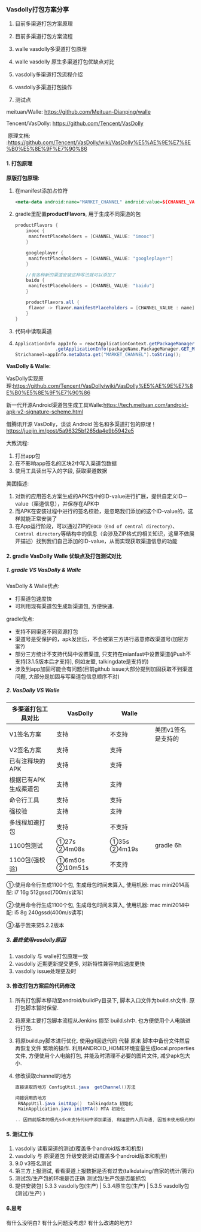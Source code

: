 ### Vasdolly打包方案分享

1. 目前多渠道打包方案原理

2. 目前多渠道打包方案流程

3. walle vasdolly多渠道打包原理

4. walle vasdolly 原生多渠道打包优缺点对比

5. vasdolly多渠道打包流程介绍

6. vasdolly多渠道打包操作

7. 测试点

   

meituan/Walle: https://github.com/Meituan-Dianping/walle



Tencent/VasDolly: https://github.com/Tencent/VasDolly

​	原理文档: :https://github.com/Tencent/VasDolly/wiki/VasDolly%E5%AE%9E%E7%8E%B0%E5%8E%9F%E7%90%86



#### 1. 打包原理

**原版打包原理:**

1. 在manifest添加占位符

   ```xml
   <meta-data android:name="MARKET_CHANNEL" android:value=${CHANNEL_VALUE} />
   ```

2. gradle里配置**productFlavors**, 用于生成不同渠道的包

   ```java
   productFlavors {
       imooc {
       	manifestPlaceholders = [CHANNEL_VALUE: "imooc"]
       }
   
       googleplayer {
       	manifestPlaceholders = [CHANNEL_VALUE: "googleplayer"]
       }
   
       //有各种新的渠道安装这种写法就可以添加了
       baidu {
       	manifestPlaceholders = [CHANNEL_VALUE: "baidu"]
       }
   
       productFlavors.all {
       	flavor -> flavor.manifestPlaceholders = [CHANNEL_VALUE : name]
       }
   }
   ```

3. 代码中读取渠道

4. ```java
   ApplicationInfo appInfo = reactApplicationContext.getPackageManager()
                  .getApplicationInfo(packageName,PackageManager.GET_META_DATA);
   Strichannel=appInfo.metaData.get("MARKET_CHANNEL").toString();
   ```

**VasDolly & Walle:**

VasDolly实现原理:https://github.com/Tencent/VasDolly/wiki/VasDolly%E5%AE%9E%E7%8E%B0%E5%8E%9F%E7%90%86

新一代开源Android渠道包生成工具Walle:https://tech.meituan.com/android-apk-v2-signature-scheme.html

借腾讯开源 VasDolly，谈谈 Android 签名和多渠道打包的原理！https://juejin.im/post/5a96325bf265da4e9b5942e5

大致流程:

1. 打出app包
2. 在不影响app签名的区块2中写入渠道包数据
3. 使用工具读出写入的字段, 获取渠道数据

美团描述:

1. 对新的应用签名方案生成的APK包中的ID-value进行扩展，提供自定义ID－value（渠道信息），并保存在APK中
2. 而APK在安装过程中进行的签名校验，是忽略我们添加的这个ID-value的，这样就能正常安装了
3. 在App运行阶段，可以通过ZIP的`EOCD（End of central directory）`、`Central directory`等结构中的信息（会涉及ZIP格式的相关知识，这里不做展开描述）找到我们自己添加的ID-value，从而实现获取渠道信息的功能



#### 2. gradle VasDolly Walle  优缺点及打包测试对比

##### 1. gradle   VS    VasDolly & Walle

VasDolly & Walle优点:

- 打渠道包速度快
- 可利用现有渠道包生成新渠道包, 方便快速.

gradle优点:

- 支持不同渠道不同资源打包
- 渠道号是受保护的，apk发出后，不会被第三方进行恶意修改渠道号(加密方案?)
- 部分三方统计不支持代码中设置渠道, 只支持在mianfast中设置渠道(jPush不支持[3.1.5版本后才支持], 例如友盟, talkingdate是支持的)
- 涉及到app加固可能会有问题(目前github issue大部分提到加固获取不到渠道问题, 大部分是加固与写渠道包信息顺序不对)



##### 2. VasDolly    VS    Walle

| 多渠道打包工具对比    | VasDolly        | Walle        |                    |
| --------------------- | --------------- | ------------ | ------------------ |
| V1签名方案            | 支持            | 不支持       | 美团v1签名是支持的 |
| V2签名方案            | 支持            | 支持         |                    |
| 已有注释块的APK       | 支持            | 支持         |                    |
| 根据已有APK生成渠道包 | 支持            | 支持         |                    |
| 命令行工具            | 支持            | 支持         |                    |
| 强校验                | 支持            | 支持         |                    |
| 多线程加速打包        | 支持            | 不支持       |                    |
| 1100包测试            | ①27s  ②4m08s    | ①35s  ②4m19s | gradle 6h          |
| 1100包(强校验)        | ①6m50s  ②10m51s | 不支持       |                    |

①:使用命令行生成1100个包, 生成母包时间未算入, 使用机器: mac mini2014高配: i7 16g 512gssd(700m/s读写)

②:使用命令行生成1100个包, 生成母包时间未算入, 使用机器: mac mini2014中配: i5 8g 240gssd(400m/s读写)

③:基于我来贷5.2.2版本



##### 3. 最终使用vasdolly原因

1. vasdolly 与 walle打包原理一致
2. vasdolly 近期更新提交更多, 对新特性兼容响应速度更快
3. vasdolly issue处理更及时



#### 3. 修改打包方案后的代码修改

1. 所有打包脚本移动至android/buildPy目录下, 脚本入口文件为build.sh文件. 原打包脚本暂时保留.

2. 将原来主要打包脚本流程从Jenkins 挪至 build.sh中. 也方便使用个人电脑进行打包.

3. 将原build.py脚本进行优化. 使用git回退代码 代替 原来 脚本中备份文件然后再恢复文件 繁琐的操作. 利用ANDROID_HOME环境变量生成local.properties文件, 方便使用个人电脑打包, 并能及时清理不必要的图片文件, 减少apk包大小. 

4. 修改读取channel的地方

   ```java
   直接读取的地方 ConfigUtil.java  getChannel()方法
   
   间接调用的地方
   	RNAppUtil.java initApp()  talkingdata 初始化
   	MainApplication.java initMTA() MTA 初始化
   
   .. 因目前版本的极光sdk未支持代码中添加渠道, 和运营的人员沟通, 因暂未使用极光的统计数据, 所以这暂时不往极光上报渠道数据.
   ```



#### 5. 测试工作

1. vasdolly 读取渠道的测试(覆盖多个android版本和机型)
2. vasdolly 与 原渠道包 升级安装测试(覆盖多个android版本和机型)
3. 9.0 v3签名测试
4. 第三方上报测试, 看看渠道上报数据是否有过去(talkdataing/自家的统计/腾讯)
5. 测试包/生产包的环境是否正确  测试包/生产包是否能抓包
6. 提供安装包(  5.3.3 vasdolly包(生产)  | 5.3.4原生包(生产)  |  5.3.5 vasdolly包(测试/生产)  )



#### 6.思考

有什么没明白? 有什么问题没考虑? 有什么改进的地方?